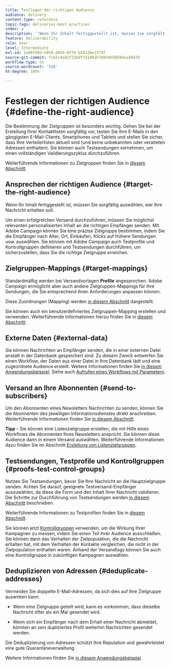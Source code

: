 ```yaml
---
title: Festlegen der richtigen Audience
audience: delivery
content-type: reference
topic-tags: deliveries-best-practices
index: y
description: '"Wenn Ihr Inhalt fertiggestellt ist, müssen Sie sorgfältig auswählen, wer Ihre Nachricht erhalten soll."'
feature: Deliverability
role: User
level: Intermediate
exl-id: 1e06fd9d-e850-4856-8f7b-b581dbe157df
source-git-commit: fcb5c4a92f23bdffd1082b7b044b5859dead9d70
workflow-type: ht
source-wordcount: '516'
ht-degree: 100%

---
```


# Festlegen der richtigen Audience {#define-the-right-audience}

Die Bestimmung der Zielgruppen ist besonders wichtig. Gehen Sie bei der Erstellung Ihrer Kontaktlisten sorgfältig vor, testen Sie Ihre E-Mails in den gängigsten E-Mail-Clients, Smartphones und Tablets und stellen Sie sicher, dass Ihre Verteilerlisten aktuell sind (und keine unbekannten oder veralteten Adressen enthalten). Sie können auch Testsendungen vornehmen, um einen vollständigen Validierungszyklus durchzuführen.

Weiterführende Informationen zu Zielgruppen finden Sie in [diesem Abschnitt](../../audiences/using/selecting-an-audience-in-a-message.md).

## Ansprechen der richtigen Audience {#target-the-right-audience}

Wenn Ihr Inhalt fertiggestellt ist, müssen Sie sorgfältig auswählen, wer Ihre Nachricht erhalten soll.

Um einen erfolgreichen Versand durchzuführen, müssen Sie möglichst relevanten personalisierten Inhalt an die richtigen Empfänger senden. Mit Adobe Campaign können Sie eine präzise Zielgruppe bestimmen, indem Sie die Empfänger nach Alter, Ort, Einkäufen, Klicks auf frühere Sendungen usw. auswählen. Sie können mit Adobe Campaign auch Testprofile und Kontrollgruppen definieren und Testsendungen durchführen, um sicherzustellen, dass Sie die richtige Zielgruppe erreichen.

## Zielgruppen-Mappings {#target-mappings}

Standardmäßig werden bei Versandvorlagen **Profile** angesprochen. Adobe Campaign ermöglicht aber auch andere Zielgruppen-Mappings für Ihre Sendungen, die Sie entsprechend Ihren Anforderungen anpassen können.

Diese Zuordnungen (Mapping) werden [in diesem Abschnitt](../../automating/using/query.md#targeting-dimensions-and-resources) dargestellt.

Sie können auch ein benutzerdefiniertes Zielgruppen-Mapping erstellen und verwenden. Weiterführende Informationen hierzu finden Sie in [diesem Abschnitt](../../administration/using/target-mappings-in-campaign.md).

## Externe Daten {#external-data}

Sie können Nachrichten an Empfänger senden, die in einer externen Datei anstatt in der Datenbank gespeichert sind. Zu diesem Zweck entwerfen Sie einen Workflow, der Daten aus einer Datei in Ihre Datenbank lädt und eine zugeordnete Audience erstellt. Weitere Informationen finden Sie [in diesem Anwendungsbeispiel](../../automating/using/use-case-calling-workflow.md). Siehe auch [Aufrufen eines Workflows mit Parametern](../../automating/using/calling-a-workflow-with-external-parameters.md).

## Versand an Ihre Abonnenten {#send-to-subscribers}

Um den Abonnenten eines Newsletters Nachrichten zu senden, können Sie die Abonnenten des jeweiligen Informationsdienstes direkt anschreiben. Weiterführende Informationen finden Sie [in diesem Abschnitt](../../audiences/using/about-subscriptions.md).

**Tipp** – Sie können eine Listenzielgruppe erstellen, die mit Hilfe eines Workflows die Abonnenten Ihres Newsletters anspricht. Sie können diese Audience dann in einem Versand auswählen. Weiterführende Informationen dazu finden Sie im Abschnitt [Erstellung von Listenzielgruppen](../../audiences/using/creating-audiences.md#creating-list-audiences).

## Testsendungen, Testprofile und Kontrollgruppen {#proofs-test-control-groups}

Nutzen Sie Testsendungen, bevor Sie Ihre Nachricht an die Hauptzielgruppe senden.
Achten Sie darauf, geeignete Testversand-Empfänger auszuwählen, da diese die Form und den Inhalt Ihrer Nachricht validieren. Die Schritte zur Durchführung von Testsendungen werden [in diesem Abschnitt](../../sending/using/sending-proofs.md) beschrieben.

Weiterführende Informationen zu Testprofilen finden Sie in [diesem Abschnitt](../../audiences/using/managing-test-profiles.md).

Sie können jetzt [Kontrollgruppen](../../sending/using/control-group.md) verwenden, um die Wirkung Ihrer Kampagnen zu messen, indem Sie einen Teil ihrer Audience ausschließen. Sie können dann das Verhalten der Zielpopulation, die die Nachricht erhalten hat, mit dem Verhalten der Kontakte vergleichen, die nicht in der Zielpopulation enthalten waren. Anhand der Versandlogs können Sie auch eine Kontrollgruppe in zukünftigen Kampagnen auswählen.

## Deduplizieren von Adressen {#deduplicate-addresses}

Vermeiden Sie doppelte E-Mail-Adressen, da sich dies auf Ihre Zielgruppe auswirken kann:

* Wenn eine Zielgruppe geteilt wird, kann es vorkommen, dass dieselbe Nachricht öfter als ein Mal gesendet wird.

* Wenn sich ein Empfänger nach dem Erhalt einer Nachricht abmeldet, könnten an sein dupliziertes Profil weiterhin Nachrichten gesendet werden.

Die Deduplizierung von Adressen schützt Ihre Reputation und gewährleistet eine gute Quarantäneverwaltung.

Weitere Informationen finden Sie [in diesem Anwendungsbeispiel](../../automating/using/deduplicating-data-imported-file.md).
